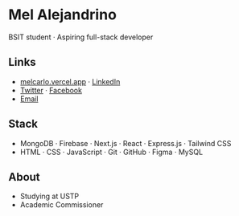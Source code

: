 # Mel Alejandrino
BSIT student · Aspiring full-stack developer

## Links
- [melcarlo.vercel.app](https://melcarlo.vercel.app/) · [LinkedIn](https://www.linkedin.com/in/melcarlo/)  
- [Twitter](https://twitter.com/MelKun8) · [Facebook](https://www.facebook.com/Melkun02/)  
- [Email](mailto:alejandrino.mel002@gmail.com)

## Stack
- MongoDB · Firebase · Next.js · React · Express.js · Tailwind CSS  
- HTML · CSS · JavaScript · Git · GitHub · Figma · MySQL

## About
- Studying at USTP  
- Academic Commissioner
